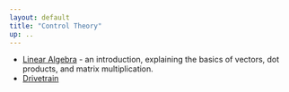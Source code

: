 ```yaml
---
layout: default
title: "Control Theory"
up: ..
---
```


 - [Linear Algebra](linear-algebra.html) - an introduction, explaining the basics of vectors, dot products, and matrix multiplication.
 - [Drivetrain](drivetrain.html)